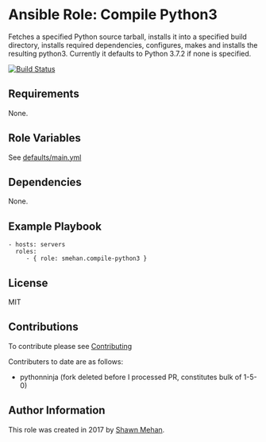 # Ansible Role: Compile Python3

Fetches a specified Python source tarball, installs it into a specified build directory,
installs required dependencies, configures, makes and installs the resulting python3.
Currently it defaults to Python 3.7.2 if none is specified.

[![Build Status](https://travis-ci.org/smehan/ansible-role-compile-python3.svg?branch=master)](https://travis-ci.org/smehan/ansible-role-compile-python3)

## Requirements

None.

## Role Variables

See [defaults/main.yml](defaults/main.yml)

## Dependencies

None.

## Example Playbook

    - hosts: servers
      roles:
         - { role: smehan.compile-python3 }

## License

MIT

## Contributions

To contribute please see [Contributing](CONTRIBUTING.md)

Contributers to date are as follows:

- pythonninja (fork deleted before I processed PR, constitutes bulk of 1-5-0)

## Author Information

This role was created in 2017 by [Shawn Mehan](https://www.shawnmehan.com).

